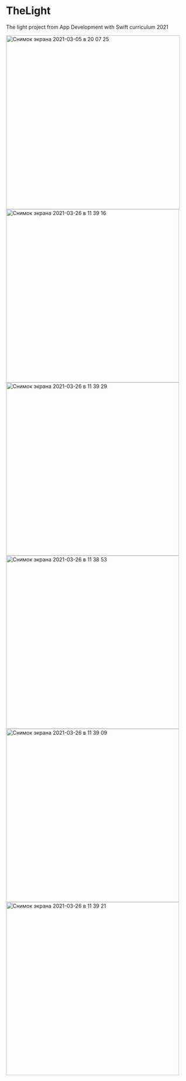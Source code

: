 # TheLight
The light project from App Development with Swift curriculum 2021


<img width="475" alt="Снимок экрана 2021-03-05 в 20 07 25" src="https://user-images.githubusercontent.com/73346822/110149733-721b9c80-7def-11eb-87aa-0e713e78d8c2.png">

<img width="473" alt="Снимок экрана 2021-03-26 в 11 39 16" src="https://user-images.githubusercontent.com/73346822/112606004-f37fb100-8e28-11eb-999f-63896bbd876a.png">

<img width="473" alt="Снимок экрана 2021-03-26 в 11 39 29" src="https://user-images.githubusercontent.com/73346822/112606018-f8446500-8e28-11eb-85cd-fe5e8dcc2519.png">

<img width="473" alt="Снимок экрана 2021-03-26 в 11 38 53" src="https://user-images.githubusercontent.com/73346822/112606042-fc708280-8e28-11eb-8b2f-4f0c9c97044c.png">

<img width="473" alt="Снимок экрана 2021-03-26 в 11 39 09" src="https://user-images.githubusercontent.com/73346822/112606052-fed2dc80-8e28-11eb-92c0-94aa43a84c6a.png">

<img width="473" alt="Снимок экрана 2021-03-26 в 11 39 21" src="https://user-images.githubusercontent.com/73346822/112606062-01cdcd00-8e29-11eb-9979-b360a6e421b2.png">

